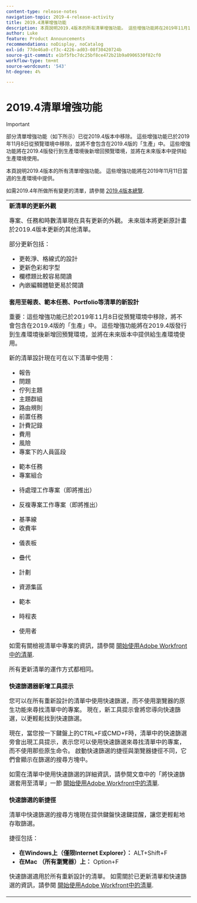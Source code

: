 ```yaml
---
content-type: release-notes
navigation-topic: 2019-4-release-activity
title: 2019.4清單增強功能
description: 本頁說明2019.4版本的所有清單增強功能。 這些增強功能將在2019年11月11日當週的生產環境中提供。
author: Luke
feature: Product Announcements
recommendations: noDisplay, noCatalog
exl-id: 77de46a0-cf3c-4226-ad03-08f30420724b
source-git-commit: e1bf5fbc7dc25bf8ce472b21b9a0906530f82cf0
workflow-type: tm+mt
source-wordcount: '543'
ht-degree: 4%

---
```


# 2019.4清單增強功能

>[!IMPORTANT]
>
>部分清單增強功能（如下所示）已從2019.4版本中移除。 這些增強功能已於2019年11月8日從預覽環境中移除，並將不會包含在2019.4版的「生產」中。 這些增強功能將在2019.4版發行到生產環境後新增回預覽環境，並將在未來版本中提供給生產環境使用。

本頁說明2019.4版本的所有清單增強功能。 這些增強功能將在2019年11月11日當週的生產環境中提供。

如需2019.4年所做所有變更的清單，請參閱 [2019.4版本總覽](../../../../product-announcements/product-releases/quarterly-release-archive/2019.4-release-activity/2019-4-release-activity-overview.md).

<table style="table-layout:auto"> 
 <col> 
 <tbody> 
  <tr> 
   <td><strong>新清單的更新外觀</strong> <p>專案、任務和時數清單現在具有更新的外觀。 未來版本將更新原計畫於2019.4版本更新的其他清單。</p> <p>部分更新包括：</p> 
    <ul> 
     <li>更乾淨、格線式的設計</li> 
     <li>更新色彩和字型</li> 
     <li>欄標題比較容易閱讀</li> 
     <li>內嵌編輯體驗更易於閱讀</li> 
    </ul> </td> 
  </tr> 
  <tr> 
   <td><strong>套用至報表、範本任務、Portfolio等清單的新設計</strong> <p>重要：這些增強功能已於2019年11月8日從預覽環境中移除，將不會包含在2019.4版的「生產」中。 這些增強功能將在2019.4版發行到生產環境後新增回預覽環境，並將在未來版本中提供給生產環境使用。</p> <p>新的清單設計現在可在以下清單中使用：</p> 
    <ul> 
     <li>報告 </li> 
     <li>問題</li> 
     <li>佇列主題 </li> 
     <li>主題群組 </li> 
     <li>路由規則 </li> 
     <li>前置任務 </li> 
     <li>計費記錄 </li> 
     <li>費用 </li> 
     <li>風險 </li> 
     <li>專案下的人員區段 </li> 
    </ul> 
    <ul> 
     <li>範本任務 </li> 
     <li>專案組合 </li> 
     <li> <p>待處理工作專案（即將推出）</p> </li> 
     <li> <p>反複專案工作專案（即將推出） </p> </li> 
     <li>基準線 </li> 
     <li>收費率 </li> 
     <li> <p>儀表板 </p> </li> 
     <li> <p>疊代 </p> </li> 
     <li> <p>計劃 </p> </li> 
     <li> <p>資源集區 </p> </li> 
     <li> <p>範本 </p> </li> 
     <li> <p>時程表 </p> </li> 
     <li> <p>使用者 </p> </li> 
    </ul> <p>如需有關檢視清單中專案的資訊，請參閱 <a href="../../../../workfront-basics/navigate-workfront/use-lists/view-items-in-a-list.md" class="MCXref xref" xrefformat="{para}">開始使用Adobe Workfront中的清單</a>.</p> <p>所有更新清單的運作方式都相同。 </p> </td> 
  </tr> 
  <tr> 
   <td> 
    <div> 
     <strong>快速篩選器新增工具提示</strong> 
     <p> 您可以在所有重新設計的清單中使用快速篩選，而不使用瀏覽器的原生功能來尋找清單中的專案。 現在，新工具提示會將您導向快速篩選，以更輕鬆找到快速篩選。</p> 
     <p>現在，當您按一下鍵盤上的CTRL+F或CMD+F時，清單中的快速篩選旁會出現工具提示，表示您可以使用快速篩選來尋找清單中的專案，而不使用那些原生命令。 啟動快速篩選的捷徑與瀏覽器捷徑不同，它們會顯示在篩選的搜尋方塊中。</p> 
     <p>如需在清單中使用快速篩選的詳細資訊，請參閱文章中的「將快速篩選套用至清單」一節 <a href="../../../../workfront-basics/navigate-workfront/use-lists/view-items-in-a-list.md" class="MCXref xref" xrefformat="{para}">開始使用Adobe Workfront中的清單</a>.</p> 
    </div> </td> 
  </tr> 
  <tr> 
   <td> 
    <div> 
     <strong>快速篩選的新捷徑</strong> 
     <p>清單中快速篩選的搜尋方塊現在提供鍵盤快速鍵提醒，讓您更輕鬆地存取篩選。 </p> 
     <p>捷徑包括：</p> 
     <ul> 
      <li><strong>在Windows上（僅限Internet Explorer）：</strong> ALT+Shift+F</li> 
      <li><strong>在Mac （所有瀏覽器）上：</strong> Option+F</li> 
     </ul> 
     <p>快速篩選適用於所有重新設計的清單。 如需關於已更新清單和快速篩選的資訊，請參閱 <a href="../../../../workfront-basics/navigate-workfront/use-lists/view-items-in-a-list.md" class="MCXref xref" xrefformat="{para}">開始使用Adobe Workfront中的清單</a>.</p>
    </div> </td> 
  </tr> 
 </tbody> 
</table>
